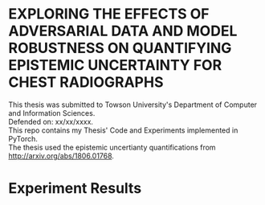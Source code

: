 # EXPLORING THE EFFECTS OF ADVERSARIAL DATA AND MODEL ROBUSTNESS ON QUANTIFYING EPISTEMIC UNCERTAINTY FOR CHEST RADIOGRAPHS
This thesis was submitted to Towson University's Department of Computer and Information Sciences. 
<br>
Defended on: xx/xx/xxxx.
<br>
This repo contains my Thesis' Code and Experiments implemented in PyTorch. 
<br>
The thesis used the epistemic uncertianty quantifications from http://arxiv.org/abs/1806.01768.
<br>
# Experiment Results
